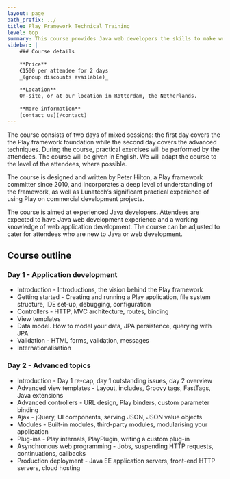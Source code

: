 ```yaml
---
layout: page
path_prefix: ../
title: Play Framework Technical Training
level: top
summary: This course provides Java web developers the skills to make web applications with cleaner code and less effort. The course consists of an interactive presentation alongside hands-on exercises for the trainees, combining theoretical instruction with practical exercises.
sidebar: |
    ### Course details
    
    **Price**  
    €1500 per attendee for 2 days  
    _(group discounts available)_
    
    **Location**  
    On-site, or at our location in Rotterdam, the Netherlands.
    
    **More information**  
    [contact us](/contact)
---
```


The course consists of two days of mixed sessions: the first day covers the the Play framework foundation while the second day covers the advanced techniques. During the course, practical exercises will be performed by the attendees. The course will be given in English. We will adapt the course to the level of the attendees, where possible.

The course is designed and written by Peter Hilton, a Play framework committer since 2010, and incorporates a deep level of understanding of the framework, as well as Lunatech’s significant practical experience of using Play on commercial development projects.

The course is aimed at experienced Java developers. Attendees are expected to have Java web development experience and a working knowledge of web application development. The course can be adjusted to cater for attendees who are new to Java or web development.

## Course outline

### Day 1 - Application development

* Introduction - Introductions, the vision behind the Play framework
* Getting started - Creating and running a Play application, file system structure, IDE set-up, debugging, configuration
* Controllers - HTTP, MVC architecture, routes, binding
* View templates
* Data model. How to model your data, JPA persistence, querying with JPA
* Validation - HTML forms, validation, messages
* Internationalisation

### Day 2 - Advanced topics

* Introduction - Day 1 re-cap, day 1 outstanding issues, day 2 overview
* Advanced view templates - Layout, includes, Groovy tags, FastTags, Java extensions
* Advanced controllers - URL design, Play binders, custom parameter binding
* Ajax - jQuery, UI components, serving JSON, JSON value objects
* Modules - Built-in modules, third-party modules, modularising your application
* Plug-ins - Play internals, PlayPlugin, writing a custom plug-in
* Asynchronous web programming - Jobs, suspending HTTP requests, continuations, callbacks
* Production deployment - Java EE application servers, front-end HTTP servers, cloud hosting
